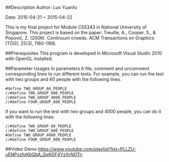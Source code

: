 ##Description
Author: Luo Yuanfu

Date: 2015-04-21 ~ 2015-04-22

This is my final project for Module CS5343 in National University of Singapore. 
This project is based on the paper: Treuille, A., Cooper, S., & Popović, Z. (2006). Continuum crowds. ACM Transactions on Graphics (TOG), 25(3), 1160-1168.

##Prerequisites
This program is developed in Microsoft Visual Studio 2010 with OpenGL installed.

##Parameter Usages
In parameters.h file, comment and uncomment corresponding lines to run different tests. For example, you can run the test with two groups and 60 people with the following lines.

	#define TWO_GROUP_60_PEOPLE
	//#define TWO_GROUP_600_PEOPLE
	//#define TWO_GROUP_4000_PEOPLE
	//#define FOUR_GROUP_800_PEOPLE

if you want to run the test with two groups and 4000 people, you can do it with the following lines:

	//#define TWO_GROUP_60_PEOPLE
	//#define TWO_GROUP_600_PEOPLE
	#define TWO_GROUP_4000_PEOPLE
	//#define FOUR_GROUP_800_PEOPLE
	
##Video Demo
https://www.youtube.com/playlist?list=PLLZU-uENPvzfoKbQbA_QxKGF4YzXrNOTn
